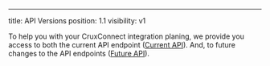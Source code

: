---
title: API Versions
position: 1.1
visibility: v1

To help you with your CruxConnect integration planing, we provide you access to both the current API endpoint (<a href="{{ site.baseurl}}">Current API</a>). And, to future changes to the API endpoints (<a href="{{ site.baseurl}}/future/">Future API</a>).

